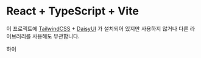 # React + TypeScript + Vite

이 프로젝트에 [TailwindCSS](https://tailwindcss.com/) + [DaisyUI](https://daisyui.com/) 가 설치되어 있지만 사용하지 않거나 다른 라이브러리를 사용해도 무관합니다.

하이
